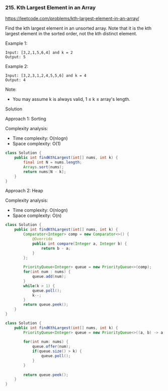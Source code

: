 ### 215. Kth Largest Element in an Array

https://leetcode.com/problems/kth-largest-element-in-an-array/

Find the kth largest element in an unsorted array. Note that it is the kth largest element in the sorted order, not the kth distinct element.

Example 1:
```
Input: [3,2,1,5,6,4] and k = 2
Output: 5
```
Example 2:
```
Input: [3,2,3,1,2,4,5,5,6] and k = 4
Output: 4
```
Note:
- You may assume k is always valid, 1 ≤ k ≤ array's length.

Solution

Approach 1: Sorting

Complexity analysis:
- Time complexity: O(nlogn)
- Space complexity: O(1)

```java
class Solution {
    public int findKthLargest(int[] nums, int k) {
        final int N = nums.length;
        Arrays.sort(nums);
        return nums[N - k];
    }
}
```

Approach 2: Heap

Complexity analysis:
- Time complexity: O(nlogn)
- Space complexity: O(n)

```java
class Solution {
    public int findKthLargest(int[] nums, int k) {
        Comparator<Integer> comp = new Comparator<>() {
            @Override
            public int compare(Integer a, Integer b) {
                return b - a;
            }
        };
        
        PriorityQueue<Integer> queue = new PriorityQueue<>(comp);
        for(int num : nums) {
            queue.add(num);
        }
        while(k > 1) {
            queue.poll();
            k--;
        }
        return queue.peek();
    }
}
```

```java
class Solution {
    public int findKthLargest(int[] nums, int k) {
        PriorityQueue<Integer> queue = new PriorityQueue<>((a, b) -> a - b);
        
        for(int num: nums) {
            queue.offer(num);
            if(queue.size() > k) {
                queue.poll();
            }
        }
        
        return queue.peek();
    }
}
```